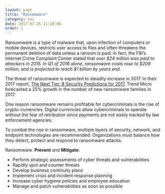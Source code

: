 ```yaml
---
layout: page
title: "Ransomware"
category: sec
date: 2017-07-26 11:28:00
order: 1
---
```


Ransomware is a type of malware that, upon infection of computers or mobile devices, restricts user access to files and often threatens the permanent deletion of data unless a ransom is paid. In fact, the FBI’s Internet Crime Complaint Center stated that _over $24 million was paid to attackers in 2015. In Q1 of 2016 alone, ransomware costs rose to $209 million, and is projected to reach $1 billion by years end._

The threat of ransomware is expected to steadily increase in 2017. In their 2017 report, [The Next Tier: 8 Security Predictions for 2017](http://www.trendmicro.com/vinfo/us/security/research-and-analysis/predictions/2017), Trend Micro forecasted a 25% growth in the number of new ransomware families in 2017.

One reason ransomware remains profitable for cybercriminals is the rise of crypto-currencies. Digital currencies allow cybercriminals to operate without the fear of retribution since payments are not easily tracked by law enforcement agencies. 

To combat the rise in ransomware, multiple layers of security, network, and endpoint technologies are recommended. Organizations must balance how they detect, protect and respond to ransomware attacks. 

Ransomware. **Prevent** and **Mitigate**:

* Perform strategic assessments of cyber threats and vulnerabilities
* Rapidly spot and counter threats
* Develop business continuity plans
* Implement crisis and incident response planning
* Increase cyber hygiene policies and employee education
* Manage and patch vulnerabilities as soon as possible
